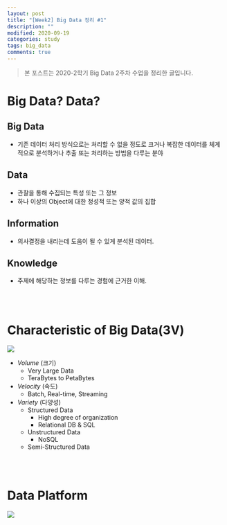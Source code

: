 ```yaml
---
layout: post
title: "[Week2] Big Data 정리 #1"
description: ""
modified: 2020-09-19
categories: study
tags: big_data
comments: true
---
```


> 본 포스트는 2020-2학기 Big Data 2주차 수업을 정리한 글입니다.

# Big Data? Data?
## Big Data
  - 기존 데이터 처리 방식으로는 처리할 수 없을 정도로 크거나 복잡한 데이터를 체계적으로 분석하거나 추출 또는 처리하는 방법을 다루는 분야

## Data
  - 관찰을 통해 수집되는 특성 또는 그 정보
  - 하나 이상의 Object에 대한 정성적 또는 양적 값의 집합  
  
## Information
  - 의사결정을 내리는데 도움이 될 수 있게 분석된 데이터.

## Knowledge
  - 주제에 해당하는 정보를 다루는 경험에 근거한 이해.  

<br><br>

# Characteristic of Big Data(3V)
<img src='https://www.dropbox.com/s/024d4nmzpxrz8u4/3v_bd.PNG?dl=1'>  

- *Volume* (크기)
  - Very Large Data
  - TeraBytes to PetaBytes
- *Velocity* (속도)
  - Batch, Real-time, Streaming
- *Variety* (다양성)  
  - Structured Data
    - High degree of organization
    - Relational DB & SQL
  - Unstructured Data
    - NoSQL
  - Semi-Structured Data

<br><br>

# Data Platform
<img src='https://www.dropbox.com/s/qc92snzrv8hdo30/data_platform.PNG?dl=1'>  